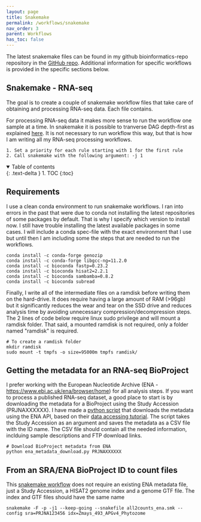 ```yaml
---
layout: page
title: Snakemake
permalink: /workflows/snakemake
nav_order: 3
parent: Workflows
has_toc: false
---
```


The latest snakemake files can be found in my github bioinformatics-repo repository in the [GitHub repo](https://github.com/eporetsky/workflows). Additional information for specific workflows is provided in the specific sections below.

## Snakemake - RNA-seq

The goal is to create a couple of snakemake workflow files that take care of obtaining and processing RNA-seq data. Each file contains.

For processing RNA-seq data it makes more sense to run the workflow one sample at a time. In snakemake it is possible to tranverse DAG depth-first as explained [here](https://stackoverflow.com/questions/64173399/snakemake-tranverse-dag-depth-first). It is not necessary to run workflow this way, but that is how I am writing all my RNA-seq processing workflows.

```
1. Set a priority for each rule starting with 1 for the first rule
2. Call snakemake with the following argument: -j 1
```

<details open markdown="block">
  <summary>
    Table of contents
  </summary>
  {: .text-delta }
1. TOC
{:toc}
</details>


## Requirements

I use a clean conda environment to run snakemake workflows. I ran into errors in the past that were due to conda not installing the latest repositories of some packages by default. That is why I specify which version to install now. I still have trouble installing the latest available packages in some cases. I will include a conda spec-file with the exact environment that I use but until then I am including some the steps that are needed to run the workflows.
```
conda install -c conda-forge genozip
conda install -c conda-forge libgcc-ng=11.2.0
conda install -c bioconda fastp=0.23.2
conda install -c bioconda hisat2=2.2.1
conda install -c bioconda sambamba=0.8.2
conda install -c bioconda subread
```

Finally, I write all of the intermediate files on a ramdisk before writing them on the hard-drive. It does require having a large amount of RAM (>96gb) but it significantly reduces the wear and tear on the SSD drive and reduces analysis time by avoiding unnecessary compression/decompression steps. The 2 lines of code below require linux sudo privilege and will mount a ramdisk folder. That said, a mounted ramdisk is not required, only a folder named "ramdisk" is required. 

```
# To create a ramdisk folder
mkdir ramdisk
sudo mount -t tmpfs -o size=95000m tmpfs ramdisk/
```

## Getting the metadata for an RNA-seq BioProject

I prefer working with the European Nucleotide Archive (ENA - https://www.ebi.ac.uk/ena/browser/home) for all analysis steps. If you want to process a published RNA-seq dataset, a good place to start is by downloading the metadata for a BioProject using the Study Accession (PRJNAXXXXXX). I have made a [python script](https://github.com/eporetsky/bioinformatics-repo/blob/master/snakemake/ENA/ena_metadata_download.py) that downloads the metadata using the ENA API, based on their [data accessing tutorial](https://ena-docs.readthedocs.io/en/latest/retrieval/programmatic-access/file-reports.html). The script takes the Study Accession as an argument and saves the metadata as a CSV file with the ID name. The CSV file should contain all the needed information, inclduing sample descriptions and FTP download links. 

```
# Download BioProject metadata from ENA
python ena_metadata_download.py PRJNAXXXXXX
```


## From an SRA/ENA BioProject ID to count files
This [snakemake workflow](https://github.com/eporetsky/bioinformatics-repo/blob/master/snakemake/ENA/all2counts_ena.smk) does not require an existing ENA metadata file, just a Study Accession, a HISAT2 genome index and a genome GTF file. The index and GTF files should have the same name  

```
snakemake -F -p -j1 --keep-going --snakefile all2counts_ena.smk --config sra=PRJNA123456 idx=Zmays_493_APGv4_Phytozome
```
